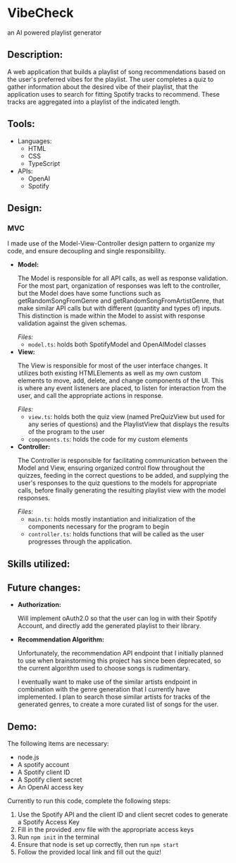 <h1>VibeCheck</h1>
<p>an AI powered playlist generator</p>

<h2>Description:</h2>
<p>A web application that builds a playlist of song recommendations based on the user's preferred vibes for the playlist. The user completes a quiz to gather information about the desired vibe of their playlist, that the application uses to search for fitting Spotify tracks to recommend. These tracks are aggregated into a playlist of the indicated length.</p>

<h2>Tools:</h2>
<ul>
  <li>
    Languages:
    <ul>
      <li>HTML</li>
      <li>CSS</li>
      <li>TypeScript</li>
    </ul>
  </li>
  <li>
    APIs:
    <ul>
      <li>OpenAI</li>
      <li>Spotify</li>
    </ul>
  </li>
</ul>

<h2>Design:</h2>
<h3>MVC</h3>
<p>I made use of the Model-View-Controller design pattern to organize my code, and ensure decoupling and single responsibility.</p>
<ul>
  <li>
    <strong>Model:</strong>
    <p>
      The Model is responsible for all API calls, as well as response validation. For the most part, organization of responses was left to the controller, but the Model does have some functions such as 
      getRandomSongFromGenre and getRandomSongFromArtistGenre, that make similar API calls but with different (quantity and types of) inputs. This distinction is made within the Model to assist with response validation against the given schemas.
    </p>
    <em>Files:</em>
    <ul>
      <li><code>model.ts</code>: holds both SpotifyModel and OpenAIModel classes</li>
    </ul>
  </li>
  <li>
    <strong>View:</strong>
    <p>
      The View is responsible for most of the user interface changes. It utilizes both existing HTMLElements as well as my own custom elements to move, add, delete, and change components of the UI. This is where any event listeners are placed, to listen for interaction from the user, and call the appropriate actions in response.
    </p>
    <em>Files:</em>
    <ul>
      <li><code>view.ts</code>: holds both the quiz view (named PreQuizView but used for any series of questions) and the PlaylistView that displays the results of the program to the user</li>
      <li><code>components.ts</code>: holds the code for my custom elements</li>
    </ul>
  </li>
  <li>
    <strong>Controller:</strong> 
    <p>
      The Controller is responsible for facilitating communication between the Model and View, ensuring organized control flow throughout the quizzes, feeding in the correct questions to be added, and supplying the user's responses to the quiz questions to the models for appropriate calls, before finally generating the resulting playlist view with the model responses.
    </p>
    <em>Files:</em>
    <ul>
      <li><code>main.ts</code>: holds mostly instantiation and initialization of the components necessary for the program to begin</li>
      <li><code>controller.ts</code>: holds functions that will be called as the user progresses through the application.</li>
    </ul>
  </li>
</ul>
<h2>Skills utilized:</h2>
<h2>Future changes:</h2>
<ul>
  <li>
    <strong>Authorization:</strong>
    <p>Will implement oAuth2.0 so that the user can log in with their Spotify Account, and directly add the generated playlist to their library.</p>
  </li>
  <li>
    <strong>Recommendation Algorithm:</strong>
    <p>
      Unfortunately, the recommendation API endpoint that I initially planned to use when brainstorming this project has since been deprecated, so the current algorithm used to 
      choose songs is rudimentary.
    </p>
    <p>
      I eventually want to make use of the similar artists endpoint in combination with the genre generation that I currently have implemented. I plan to search those similar artists for tracks of the 
      generated genres, to create a more curated list of songs for the user.
    </p>
  </li>
</ul>
<h2>Demo:</h2>
<p>The following items are necessary:</p>
<ul>
  <li>node.js</li>
  <li>A spotify account</li>
  <li>A Spotify client ID</li>
  <li>A Spotify client secret</li>
  <li>An OpenAI access key</li>
</ul>
<p>Currently to run this code, complete the following steps:</p>
<ol>
  <li>Use the Spotify API and the client ID and client secret codes to generate a Spotify Access Key</li>
  <li>Fill in the provided .env file with the appropriate access keys</li>
  <li>Run <code>npm init</code> in the terminal</li>
  <li>Ensure that node is set up correctly, then run <code>npm start</code></li>
  <li>Follow the provided local link and fill out the quiz!</li>
</ol>

